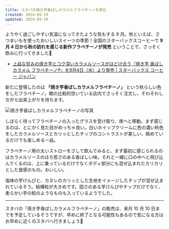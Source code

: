 ```yaml
---
title: スタバの焼き芋香ばしカラメルフラペチーノを飲む
created: 2024-09-19
updated: 2024-09-19
---
```


ようやく過ごしやすい気温になってきたような気もする 9 月。秋といえば、さつまいもを使ったおいしいスイーツの季節！全国のスターバックスコーヒーで **9 月 4 日から秋の訪れを感じる新作フラペチーノが発売** ということで、さっそく飲みに行ってきました🍠

- [上品な甘みの焼き芋とコク深いカラメルソースがほどけ合う『焼き芋 香ばしカラメル フラペチーノ®』を9月4日（水）より発売 | スターバックス コーヒー ジャパン](https://www.starbucks.co.jp/press_release/pr2024-5227.php)

新たに登場したのは **「焼き芋香ばしカラメルフラペチーノ」** という秋らしい色をしたフラペチーノ。朝の比較的空いている店内でさっそく注文し、そわそわしながら出来上がりを待ちます。

![焼き芋香ばしカラメルフラペチーノの写真](0d706fc7-8f97-4dd1-39cc-366d2871f000)

しばらく待ってフラペチーノの入ったグラスを受け取り、席へと移動。まず感じるのは、とにかく見た目がめっちゃ良い。白いホイップクリームに色の濃い秋色をしたカラメルソースとカリッとしたチップのコントラストが美しい、眺めているだけでも楽しめる一品。

フラペチーノ用の太いストローをさして飲んでみると、まず最初に感じられるのはカラメルソースのほろ苦さのある香ばしい味。それと一緒に口の中へと飛び込んでくるのは、上に乗っているだけでなくボディ部分にも混ぜ込まれたカリカリとした食感のもの。おいしい。

塩味の芋けんぴと、カヌレのカリッとした生地をイメージしたチップが混ぜ込まれているそう。結構粒が大きめです。固さのある芋けんぴやチップだけでなく、柔らかい芋の粒のようなものも入っているようでした。

---

スタバの「焼き芋香ばしカラメルフラペチーノ」の販売は、来月 10 月 10 日までを予定しているそうですが、早めに終了となる可能性もあるので気になる方はお早めに近くのスタバへ行きましょう💨
